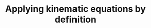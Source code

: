 ---
title: "Applying kinematic equations by definition"
categories:
    - Physics
use_math: true
comments: true
---